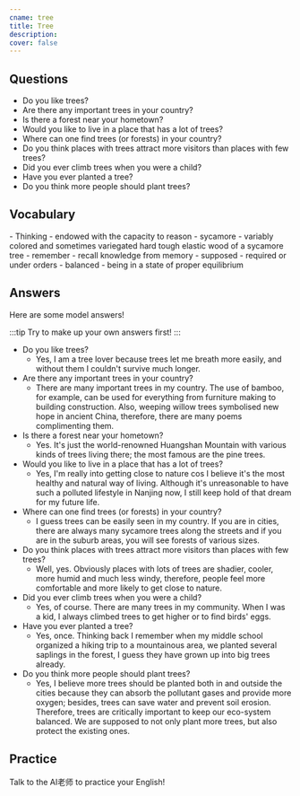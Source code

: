```yaml
---
cname: tree
title: Tree
description: 
cover: false
---
```

<banner></banner>

## Questions

- Do you like trees?
- Are there any important trees in your country?
- Is there a forest near your hometown?
- Would you like to live in a place that has a lot of trees?
- Where can one find trees (or forests) in your country?
- Do you think places with trees attract more visitors than places with few trees?
- Did you ever climb trees when you were a child?
- Have you ever planted a tree?
- Do you think more people should plant trees?

## Vocabulary

<vocab-list>
- Thinking
  - endowed with the capacity to reason  
- sycamore
  - variably colored and sometimes variegated hard tough elastic wood of a sycamore tree  
- remember
  - recall knowledge from memory
- supposed
  - required or under orders
- balanced
  - being in a state of proper equilibrium

<!-- blank -->

</vocab-list>

## Answers
Here are some model answers!

:::tip
Try to make up your own answers first!
:::

- Do you like trees?
  - Yes, I am a tree lover because trees let me breath more easily, and without them I couldn&#39;t survive much longer.
- Are there any important trees in your country?
  - There are many important trees in my country. The use of bamboo, for example, can be used for everything from furniture making to building construction. Also, weeping willow trees symbolised new hope in ancient China, therefore, there are many poems complimenting them.
- Is there a forest near your hometown?
  - Yes. It&#39;s just the world-renowned Huangshan Mountain with various kinds of trees living there; the most famous are the pine trees.
- Would you like to live in a place that has a lot of trees?
  - Yes, I&#39;m really into getting close to nature cos I believe it&#39;s the most healthy and natural way of living. Although it&#39;s unreasonable to have such a polluted lifestyle in Nanjing now, I still keep hold of that dream for my future life.
- Where can one find trees (or forests) in your country?
  - I guess trees can be easily seen in my country. If you are in cities, there are always many sycamore trees along the streets and if you are in the suburb areas, you will see forests of various sizes.
- Do you think places with trees attract more visitors than places with few trees?
  - Well, yes. Obviously places with lots of trees are shadier, cooler, more humid and much less windy, therefore, people feel more comfortable and more likely to get close to nature.
- Did you ever climb trees when you were a child?
  - Yes, of course. There are many trees in my community. When I was a kid, I always climbed trees to get higher or to find birds&#39; eggs.
- Have you ever planted a tree?
  - Yes, once. Thinking back I remember when my middle school organized a hiking trip to a mountainous area, we planted several saplings in the forest, I guess they have grown up into big trees already.
- Do you think more people should plant trees?
  - Yes, I believe more trees should be planted both in and outside the cities because they can absorb the pollutant gases and provide more oxygen; besides, trees can save water and prevent soil erosion. Therefore, trees are critically important to keep our eco-system balanced. We are supposed to not only plant more trees, but also protect the existing ones.

## Practice
Talk to the AI老师 to practice your English!
<qrfooter></qrfooter>

